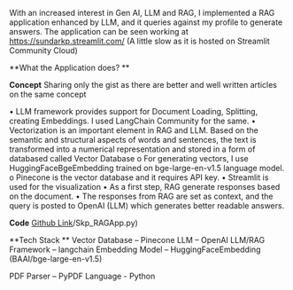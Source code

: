 With an increased interest in Gen AI, LLM and RAG, I implemented a RAG application enhanced by LLM, and it queries against my profile to generate answers. The application can be seen working at https://sundarkp.streamlit.com/ (A little slow as it is hosted on Streamlit Community Cloud)

**What the Application does?
**
  

**Concept** 
Sharing only the gist as there are better and well written articles on the same concept

•	LLM framework provides support for Document Loading, Splitting, creating Embeddings. I used LangChain Community for the same. 
•	Vectorization is an important element in RAG and LLM. Based on the semantic and structural aspects of words and sentences, the text is transformed into a numerical representation and stored in a form of databased called Vector Database
o	For generating vectors, I use HuggingFaceBgeEmbedding trained on bge-large-en-v1.5 language model. 
o	Pinecone is the vector database and it requires API key. 
•	Streamlit is used for the visualization
•	As a first step, RAG generate responses based on the document. 
•	The responses from RAG are set as context, and the query is posted to OpenAI (LLM) which generates better readable answers. 

**Code**
[Github Link](https://github.com/clicksuku/SundarkpCode/blob/master/RAG_LLM_Profile%5BPineCone%2C%20OpenAI%2C%20Python)/Skp_RAGApp.py)


**Tech Stack
**
Vector Database – Pinecone
LLM – OpenAI
LLM/RAG Framework – langchain
Embedding Model – HuggingFaceEmbedding (BAAI/bge-large-en-v1.5)

PDF Parser – PyPDF
Language - Python
